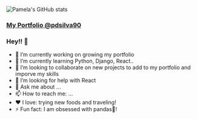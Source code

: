 
![Pamela's GitHub stats](https://github-readme-stats.vercel.app/api?username=pdsilva90&show_icons=true&theme=radical)

### <a href="https://pamelabueno.me/">My Portfolio @pdsilva90</a>

### Hey!! 👋

- 🔭 I’m currently working on growing my portfolio
- 🌱 I’m currently learning Python, Django, React..
- 👯 I’m looking to collaborate on new projects to add to my portfolio and imporve my skills
- 🤔 I’m looking for help with React
- 💬 Ask me about ...
- 📫 How to reach me: ...
- ❤️ I love: trying new foods and traveling! 
- ⚡ Fun fact: I am obsessed with pandas🐼!



